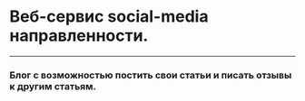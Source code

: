 # Веб-сервис social-media направленности.
---------------------------------------------------------------------------------
### Блог с возможностью постить свои статьи и писать отзывы к другим статьям.
